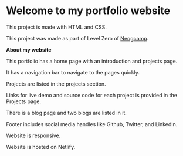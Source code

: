 # Welcome to my portfolio website 

This project is made with HTML and CSS.

This project was made as part of Level Zero of [Neogcamp](www.neog.camp).

**About my website**

This portfolio has a home page with an introduction and projects page.

It has a navigation bar to navigate to the pages quickly. 

Projects are listed in the projects section. 

Links for live demo and source code for each project is provided in the Projects page.

There is a blog page and two blogs are listed in it. 

Footer includes social media handles like Github, Twitter, and LinkedIn.

Website is responsive. 

Website is hosted on Netlify.

